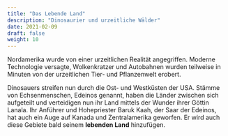 ```yaml
---
title: "Das Lebende Land"
description: "Dinosaurier und urzeitliche Wälder"
date: 2021-02-09
draft: false
weight: 10
---
```


Nordamerika wurde von einer urzeitlichen Realität angegriffen. Moderne
Technologie versagte, Wolkenkratzer und Autobahnen wurden teilweise in Minuten
von der urzeitlichen Tier- und Pflanzenwelt erobert.

Dinosauers streifen nun durch die Ost- und Westküsten der USA. Stämme von
Echsenmenschen, Edeinos genannt, haben die Länder zwischen sich aufgeteilt und
verteidigen nun ihr Land mittels der Wunder ihrer Göttin Lanala. Ihr Anführer
und Hohepriester Baruk Kaah, der Saar der Edeinos, hat auch ein Auge auf Kanada
und Zentralamerika geworfen. Er wird auch diese Gebiete bald seinem
**lebenden Land** hinzufügen.

